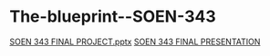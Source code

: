 # The-blueprint--SOEN-343


[SOEN 343 FINAL PROJECT.pptx](https://github.com/user-attachments/files/17965638/SOEN.343.FINAL.PROJECT.pptx)
[SOEN 343 FINAL PRESENTATION](https://docs.google.com/presentation/d/1DHSdSwdtfJYVm0Ydtcyx0IR1dY9E-65quEdNu98UuQ4/edit#slide=id.g3190e5ccb72_0_67)


